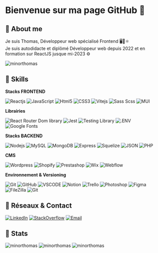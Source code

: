 # Bienvenue sur ma page GitHub 👋

## 💬 About me

Je suis Thomas, Développeur web spécialisé Frontend 🖥️📱⚛️  
Je suis autodidacte et diplômé Développeur web depuis 2022 et en formation sur ReactJS jusque mi-2023 ⚙️

<img src="https://komarev.com/ghpvc/?username=minorthomas&label=Profile%20views&color=0e75b6&style=flat" alt="minorthomas" />

## 🔧 Skills

**Stacks FRONTEND**

<img alt="Reactjs" src='https://img.shields.io/badge/React-61DAFB.svg?style=for-the-badge&logo=React&logoColor=black'/>
<img alt="JavaScript" src="https://img.shields.io/badge/JavaScript-F7DF1E.svg?style=for-the-badge&logo=JavaScript&logoColor=black"/>
<img alt="Html5" src="https://img.shields.io/badge/HTML5-E34F26.svg?style=for-the-badge&logo=HTML5&logoColor=white"/>
<img alt="CSS3" src="https://img.shields.io/badge/CSS3-1572B6.svg?style=for-the-badge&logo=CSS3&logoColor=white"/>
<img alt="Vitejs" src="https://img.shields.io/badge/Vite-646CFF.svg?style=for-the-badge&logo=Vite&logoColor=white"/>
<img alt="Sass Scss" src="https://img.shields.io/badge/Sass-CC6699.svg?style=for-the-badge&logo=Sass&logoColor=white"/>
<img alt="MUI" src="https://img.shields.io/badge/MUI-007FFF.svg?style=for-the-badge&logo=MUI&logoColor=white"/>

**Librairies**

<img alt='React Router Dom library' src='https://img.shields.io/badge/React%20Router-CA4245.svg?style=for-the-badge&logo=React-Router&logoColor=white'/>
<img alt='Jest' src='https://img.shields.io/badge/Jest-C21325.svg?style=for-the-badge&logo=Jest&logoColor=white'/>
<img alt="Testing Library" src="https://img.shields.io/badge/%20Library-E33332.svg?style=for-the-badge&logo=Testing-Library&logoColor=white"/>
<img alt=".ENV" src="https://img.shields.io/badge/.ENV-ECD53F.svg?style=for-the-badge&logo=.ENV&logoColor=black"/>
<img alt="Google Fonts" src="https://img.shields.io/badge/Google%20Fonts-4284F4.svg?style=for-the-badge&logo=Google%20Fonts&logoColor=white"/>

**Stacks BACKEND**

<img alt="Nodejs" src='https://img.shields.io/badge/Node.js-339933.svg?style=for-the-badge&logo=Node.js&logoColor=white'/>
<img alt="MySQL" src='https://img.shields.io/badge/MySQL-4479A1.svg?style=for-the-badge&logo=MySQL&logoColor=black'/>
<img alt="MongoDB" src='https://img.shields.io/badge/MongoDB-47A248.svg?style=for-the-badge&logo=MongoDB&logoColor=white'/>
<img alt="Express" src='https://img.shields.io/badge/Express-000000.svg?style=for-the-badge&logo=Express&logoColor=white'/>
<img alt="Squelize" src='https://img.shields.io/badge/Sequelize-52B0E7.svg?style=for-the-badge&logo=Sequelize&logoColor=black'/>
<img alt="JSON" src='https://img.shields.io/badge/JSON-000000.svg?style=for-the-badge&logo=JSON&logoColor=white'/>
<img alt="PHP" src='https://img.shields.io/badge/PHP-777BB4.svg?style=for-the-badge&logo=PHP&logoColor=white'/>

**CMS**

<img alt="Wordpress" src="https://img.shields.io/badge/Wordpress-21759B.svg?style=for-the-badge&logo=Wordpress&logoColor=white"/>
<img alt="Shopify" src="https://img.shields.io/badge/Shopify-7AB55C.svg?style=for-the-badge&logo=Shopify&logoColor=white"/>
<img alt="Prestashop" src="https://img.shields.io/badge/Prestashop-DF0067.svg?style=for-the-badge&logo=Prestashop&logoColor=white"/>
<img alt="Wix" src="https://img.shields.io/badge/Wix-0C6EFC.svg?style=for-the-badge&logo=Wix&logoColor=white"/>
<img alt="Webflow" src="https://img.shields.io/badge/Webflow-4353FF.svg?style=for-the-badge&logo=Webflow&logoColor=white"/>

**Environnement & Versioning**

<img alt="Git" src="https://img.shields.io/badge/Git-F05032.svg?style=for-the-badge&logo=Git&logoColor=white"/>
<img alt="GitHub" src="https://img.shields.io/badge/GitHub-181717.svg?style=for-the-badge&logo=GitHub&logoColor=white"/>
<img alt="VSCODE" src="https://img.shields.io/badge/Visual%20Studio%20Code-007ACC.svg?style=for-the-badge&logo=Visual%20Studio%20Code&logoColor=white"/>
<img alt="Notion" src="https://img.shields.io/badge/Notion-000000.svg?style=for-the-badge&logo=Notion&logoColor=white"/>
<img alt="Trello" src="https://img.shields.io/badge/Trello-0052CC.svg?style=for-the-badge&logo=Trello&logoColor=white"/>
<img alt="Photoshop" src="https://img.shields.io/badge/Adobe%20Photoshop-31A8FF.svg?style=for-the-badge&logo=Adobe-Photoshop&logoColor=white"/>
<img alt="Figma" src="https://img.shields.io/badge/Figma-F24E1E.svg?style=for-the-badge&logo=Figma&logoColor=white"/>
<img alt="FileZilla" src="https://img.shields.io/badge/FileZilla-BF0000.svg?style=for-the-badge&logo=FileZilla&logoColor=white"/>
<img alt="Git" src="https://img.shields.io/badge/Git-F05032.svg?style=for-the-badge&logo=Git&logoColor=white"/>

## 📩 Réseaux & Contact

<a href="https://www.linkedin.com/in/minor-thomas/"><img src='https://img.shields.io/badge/LinkedIn-0A66C2.svg?style=for-the-badge&logo=LinkedIn&logoColor=white' alt='LinkedIn'/></a>
<a href="https://stackoverflow.com/users/18891829/tminor"><img src="https://img.shields.io/badge/Stack%20Overflow-F58025.svg?style=for-the-badge&logo=Stack%20Overflow&logoColor=white" alt="StackOverflow"/></a>
<a href="mailto:mthomas.pro@outlook.fr"><img src='https://img.shields.io/badge/Microsoft%20Outlook-0078D4.svg?style=for-the-badge&logo=Microsoft%20Outlook&logoColor=white' alt='Email'/></a>

## 🌟 Stats

<img src="https://github-readme-stats.vercel.app/api?username=minorthomas&&show_icons=true&title_color=ffffff&icon_color=55efc4&text_color=ffffff&bg_color=151515" alt="minorthomas" />
<img src="https://github-readme-stats.vercel.app/api/top-langs/?username=minorthomas&layout=compact&bg_color=151515&title_color=ffffff&text_color=ffffff" alt="minorthomas" />
<img src="https://github-readme-streak-stats.herokuapp.com/?user=minorthomas&theme=dark" alt="minorthomas" />
